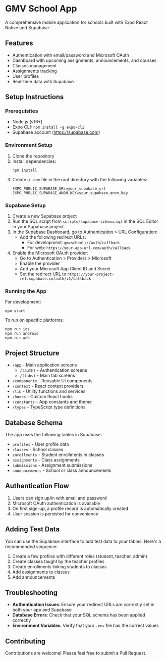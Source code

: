 # GMV School App

A comprehensive mobile application for schools built with Expo React Native and Supabase.

## Features

- Authentication with email/password and Microsoft OAuth
- Dashboard with upcoming assignments, announcements, and courses
- Classes management
- Assignments tracking
- User profiles
- Real-time data with Supabase

## Setup Instructions

### Prerequisites

- Node.js (v16+)
- Expo CLI: `npm install -g expo-cli`
- Supabase account (https://supabase.com)

### Environment Setup

1. Clone the repository
2. Install dependencies:
   ```
   npm install
   ```
3. Create a `.env` file in the root directory with the following variables:
   ```
   EXPO_PUBLIC_SUPABASE_URL=your_supabase_url
   EXPO_PUBLIC_SUPABASE_ANON_KEY=your_supabase_anon_key
   ```

### Supabase Setup

1. Create a new Supabase project
2. Run the SQL script from `scripts/supabase-schema.sql` in the SQL Editor in your Supabase project
3. In the Supabase Dashboard, go to Authentication > URL Configuration:
   - Add the following redirect URLs:
     - For development: `gmvschool://auth/callback`
     - For web: `https://your-app-url.com/auth/callback`
4. Enable the Microsoft OAuth provider:
   - Go to Authentication > Providers > Microsoft
   - Enable the provider
   - Add your Microsoft App Client ID and Secret
   - Set the redirect URL to `https://your-project-ref.supabase.co/auth/v1/callback`

### Running the App

For development:
```
npm start
```

To run on specific platforms:
```
npm run ios
npm run android
npm run web
```

## Project Structure

- `/app` - Main application screens
  - `/(auth)` - Authentication screens
  - `/(tabs)` - Main tab screens
- `/components` - Reusable UI components
- `/context` - React context providers
- `/lib` - Utility functions and services
- `/hooks` - Custom React hooks
- `/constants` - App constants and theme
- `/types` - TypeScript type definitions

## Database Schema

The app uses the following tables in Supabase:

- `profiles` - User profile data
- `classes` - School classes
- `enrollments` - Student enrollments in classes 
- `assignments` - Class assignments
- `submissions` - Assignment submissions
- `announcements` - School or class announcements

## Authentication Flow

1. Users can sign up/in with email and password
2. Microsoft OAuth authentication is available
3. On first sign-up, a profile record is automatically created
4. User session is persisted for convenience

## Adding Test Data

You can use the Supabase interface to add test data to your tables. Here's a recommended sequence:

1. Create a few profiles with different roles (student, teacher, admin)
2. Create classes taught by the teacher profiles
3. Create enrollments linking students to classes
4. Add assignments to classes
5. Add announcements

## Troubleshooting

- **Authentication Issues**: Ensure your redirect URLs are correctly set in both your app and Supabase
- **Database Errors**: Check that your SQL schema has been applied correctly
- **Environment Variables**: Verify that your `.env` file has the correct values

## Contributing

Contributions are welcome! Please feel free to submit a Pull Request.
